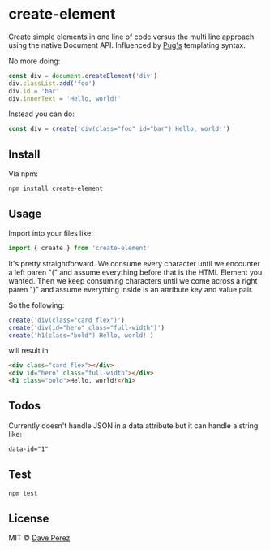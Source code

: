 # create-element

Create simple elements in one line of code versus the multi line approach using the native Document API. Influenced by [Pug's](https://pugjs.org/api/getting-started.html) templating syntax.

No more doing:
```js
const div = document.createElement('div')
div.classList.add('foo')
div.id = 'bar'
div.innerText = 'Hello, world!'
```
Instead you can do:
```js
const div = create('div(class="foo" id="bar") Hello, world!')
```

## Install

Via npm:

```
npm install create-element
```

## Usage
Import into your files like:

```js
import { create } from 'create-element'
```

It's pretty straightforward. We consume every character until we encounter a left paren "(" and assume everything before that is the HTML Element you wanted. Then we keep consuming characters until we come across a right paren ")" and assume everything inside is an attribute key and value pair. 

So the following:

```js
create('div(class="card flex")')
create('div(id="hero" class="full-width")')
create('h1(class="bold") Hello, world!')
```
will result in
```html
<div class="card flex"></div>
<div id="hero" class="full-width"></div>
<h1 class="bold">Hello, world!</h1>
```

## Todos
Currently doesn't handle JSON in a data attribute but it can handle a string like:
```html
data-id="1"
```

## Test

```js
npm test
```

## License

MIT © [Dave Perez](https://daveperez.io)